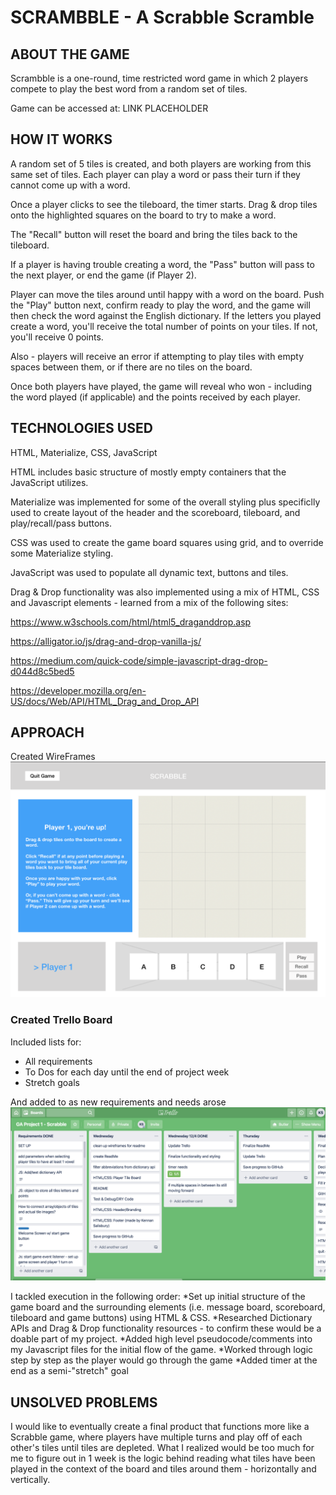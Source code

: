 # SCRAMBBLE - A Scrabble Scramble

## ABOUT THE GAME

Scrambble is a one-round, time restricted word game in which 2 players compete to play the best word from a random set of tiles.

Game can be accessed at: LINK PLACEHOLDER

## HOW IT WORKS

A random set of 5 tiles is created, and both players are working from this same set of tiles. Each player can play a word or pass their turn if they cannot come up with a word.

Once a player clicks to see the tileboard, the timer starts. Drag & drop tiles onto the highlighted squares on the board to try to make a word.

The "Recall" button will reset the board and bring the tiles back to the tileboard.

If a player is having trouble creating a word, the "Pass" button will pass to the next player, or end the game (if Player 2).

Player can move the tiles around until happy with a word on the board. Push the "Play" button next, confirm ready to play the word, and the game will then check the word against the English dictionary. If the letters you played create a word, you'll receive the total number of points on your tiles. If not, you'll receive 0 points. 

Also - players will receive an error if attempting to play tiles with empty spaces between them, or if there are no tiles on the board.

Once both players have played, the game will reveal who won - including the word played (if applicable) and the points received by each player.

## TECHNOLOGIES USED
HTML, Materialize, CSS, JavaScript

HTML includes basic structure of mostly empty containers that the JavaScript utilizes. 

Materialize was implemented for some of the overall styling plus specificlly used to create layout of the header and the scoreboard, tileboard, and play/recall/pass buttons.

CSS was used to create the game board squares using grid, and to override some Materialize styling.

JavaScript was used to populate all dynamic text, buttons and tiles. 

Drag & Drop functionality was also implemented using a mix of HTML, CSS and Javascript elements - learned from a mix of the following sites: 

https://www.w3schools.com/html/html5_draganddrop.asp

https://alligator.io/js/drag-and-drop-vanilla-js/

https://medium.com/quick-code/simple-javascript-drag-drop-d044d8c5bed5

https://developer.mozilla.org/en-US/docs/Web/API/HTML_Drag_and_Drop_API

## APPROACH

Created WireFrames
![wireframe_img](./wireframes/wireframe_img.png)

### Created Trello Board
Included lists for:
* All requirements
* To Dos for each day until the end of project week
* Stretch goals

And added to as new requirements and needs arose
![trello_img](./wireframes/trello_img.png)

I tackled execution in the following order:
*Set up initial structure of the game board and the surrounding elements (i.e. message board, scoreboard, tileboard and game buttons) using HTML & CSS.
*Researched Dictionary APIs and Drag & Drop functionality resources - to confirm these would be a doable part of my project.
*Added high level pseudocode/comments into my Javascript files for the initial flow of the game.
*Worked through logic step by step as the player would go through the game
*Added timer at the end as a semi-"stretch" goal


## UNSOLVED PROBLEMS

I would like to eventually create a final product that functions more like a Scrabble game, where players have multiple turns and play off of each other's tiles until tiles are depleted. What I realized would be too much for me to figure out in 1 week is the logic behind reading what tiles have been played in the context of the board and tiles around them - horizontally and vertically. 
